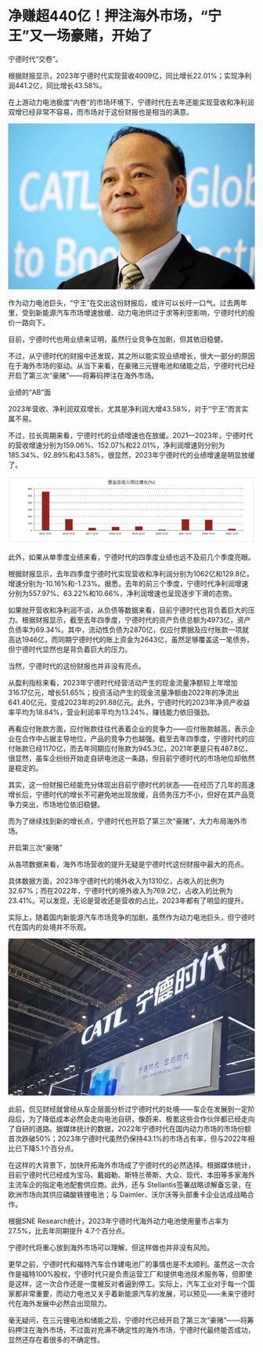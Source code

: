 # 净赚超440亿！押注海外市场，“宁王”又一场豪赌，开始了

宁德时代“交卷”。

根据财报显示，2023年宁德时代实现营收4009亿，同比增长22.01%；实现净利润441.2亿，同比增长43.58%。

在上游动力电池极度“内卷”的市场环境下，宁德时代在去年还能实现营收和净利润双增已经非常不容易，而市场对于这份财报也是相当的满意。

![1002a862fce1229e55d2b4bb284b8ac5.jpg](https://raw.githubusercontent.com/qqhsx/qqnews_image/main/2024/03/25/净赚超440亿！押注海外市场，“宁王”又一场豪赌，开始了/1002a862fce1229e55d2b4bb284b8ac5.jpg)

作为动力电池巨头，“宁王”在交出这份财报后，或许可以长吁一口气。过去两年里，受到新能源汽车市场增速放缓、动力电池供过于求等利空影响，宁德时代的股价一路向下。

目前，宁德时代也用业绩来证明，虽然行业竞争在加剧，但其依旧稳健。

不过，从宁德时代的财报中还发现，其之所以能实现业绩增长，很大一部分的原因在于海外市场的驱动。从当下来看，在豪赌三元锂电池和储能之后，宁德时代已经开启了第三次“豪赌”——将筹码押注在海外市场。

业绩的“AB”面

2023年营收、净利润双双增长，尤其是净利润大增43.58%，对于“宁王”而言实属不易。

不过，拉长周期来看，宁德时代的业绩增速也在放缓。2021—2023年，宁德时代的营收增速分别为159.06%、152.07%和22.01%，净利润增速则分别为185.34%、92.89%和43.58%，很显然，2023年宁德时代的业绩增速是明显放缓了。

![566fe2483ce3f67f87ae28e14a4bef1a.jpg](https://raw.githubusercontent.com/qqhsx/qqnews_image/main/2024/03/25/净赚超440亿！押注海外市场，“宁王”又一场豪赌，开始了/566fe2483ce3f67f87ae28e14a4bef1a.jpg)

此外，如果从单季度业绩来看，宁德时代的四季度业绩也远不及前几个季度亮眼。

根据财报显示，去年四季度宁德时代实现营收和净利润分别为1062亿和129.8亿，增速分别为-10.16%和-1.23%。据悉，去年的前三个季度，宁德时代净利润增速分别为557.97%、63.22%和10.66%，净利润增速也呈现逐步下滑的态势。

如果抛开营收和净利润不谈，从负债等数据来看，目前宁德时代也背负着巨大的压力。根据财报显示，截至去年四季度，宁德时代的资产负债总额为4973亿，资产负债率为69.34%。其中，流动性负债为2870亿，仅应付票据及应付账款一项就高达1946亿，而同期宁德时代的账上资金为2643亿，虽然足够覆盖这一笔债务，但宁德时代显然也是背负着巨大的压力。

当然，宁德时代的这份财报也并非没有亮点。

从盈利指标来看，2023年宁德时代经营活动产生的现金流量净额较上年增加316.17亿元，增长51.65%；投资活动产生的现金流量净额由2022年的净流出641.40亿元，变成2023年的291.88亿元。此外，宁德时代的2023年净资产收益率平均为18.84%，营业利润率平均为13.24%，赚钱能力依旧强劲。

再看应付账款方面，应付账款往往代表着企业的竞争力——应付账款越高，表示企业在合作中占据主导地位，产品的竞争力也越强。截至去年四季度，宁德时代的应付账款已经1170亿，而去年同期应付账款为945.3亿，2021年更是只有487.8亿，很显然，虽车企纷纷开始走自研电池这一条路，但目前宁德时代的市场地位却依然是稳定的。

其实，这一份财报已经能充分体现出目前宁德时代的状态——在经历了几年的高速增长后，宁德时代的增长不可避免地出现放缓，且债务压力不小，但好在其产品竞争力突出，市场地位依旧稳健。

而为了继续找到新的增长点，宁德时代也开启了第三次“豪赌”，大力布局海外市场。

开启第三次“豪赌”

从各项数据来看，海外市场营收的提升无疑是宁德时代这份财报中最大的亮点。

具体数据方面，2023年宁德时代的境外收入为1310亿，占收入的比例为32.67%；而在2022年，宁德时代的境外收入为769.2亿，占收入的比例为23.41%。可以发现，无论是营收还是营收的占比，2023年都有了明显的提升。

实际上，随着国内新能源汽车市场竞争的加剧，虽然作为动力电池巨头，但宁德时代在国内的处境并不乐观。

![1899b82743e871f81be9f77c89eb9d19.jpg](https://raw.githubusercontent.com/qqhsx/qqnews_image/main/2024/03/25/净赚超440亿！押注海外市场，“宁王”又一场豪赌，开始了/1899b82743e871f81be9f77c89eb9d19.jpg)

此前，侃见财经就曾经从车企层面分析过宁德时代的处境——车企在发展到一定阶段后，为了降低成本必然会走向电池自研，像蔚来、极氪这些合作伙伴都已经走向了自研的道路。据媒体统计的数据，2022年宁德时代在国内动力市场的市场份额首次跌破50%；2023年宁德时代虽然仍保持43.1%的市场占有率，但与2022年相比已下降5.1个百分点。

在这样的大背景下，加快开拓海外市场成了宁德时代的必然选择。根据媒体统计，目前宁德时代已经成为宝马、戴姆勒、斯特兰蒂斯、大众、现代、本田等多家海外主流车企的指定电池配套供应商。此外，还与
Stellantis签署战略谅解备忘录，在欧洲市场向其供应磷酸铁锂电池；与 Daimler、沃尔沃等头部重卡企业达成战略合作。

根据SNE Research统计，2023年宁德时代海外动力电池使用量市占率为 27.5%，比去年同期提升 4.7个百分点。

宁德时代将重心放到海外市场可以理解，但这样做也并非没有风险。

更早之前，宁德时代和福特汽车合作建电池厂的事情也是不太顺利。虽然这一次合作是福特100%股权，宁德时代只是负责运营工厂和提供电池技术服务等，但即使是这样，这一次合作还是一度被反对者逼到停工。实际上，汽车工业对于每一个国家都非常重要，而动力电池又关乎着新能源汽车的发展，可以预见——未来宁德时代在海外发展中必然会出现阻力。

毫无疑问，在三元锂电池和储能之后，宁德时代已经开启了第三次“豪赌”——将筹码押注在海外市场，不过面对充满不确定性的海外市场，宁德时代最终能否成功，显然还存在着很多的不确定性。

